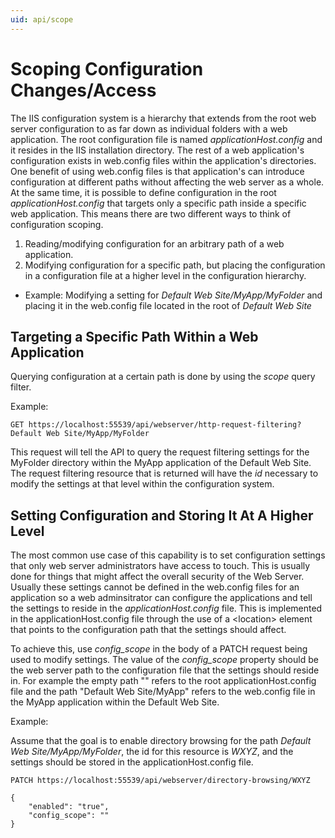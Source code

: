 ```yaml
---
uid: api/scope
---
```


# Scoping Configuration Changes/Access

The IIS configuration system is a hierarchy that extends from the root web server configuration to as far down as individual folders with a web application. The root configuration file is named _applicationHost.config_ and it resides in the IIS installation directory. The rest of a web application's configuration exists in web.config files within the application's directories. One benefit of using web.config files is that application's can introduce configuration at different paths without affecting the web server as a whole. At the same time, it is possible to define configuration in the root _applicationHost.config_ that targets only a specific path inside a specific web application. This means there are two different ways to think of configuration scoping.

 1. Reading/modifying configuration for an arbitrary path of a web application.
 2. Modifying configuration for a specific path, but placing the configuration in a configuration file at a higher level in the configuration hierarchy.
   * Example: Modifying a setting for *Default Web Site/MyApp/MyFolder* and placing it in the web.config file located in the root of *Default Web Site*

## Targeting a Specific Path Within a Web Application

Querying configuration at a certain path is done by using the *scope* query filter.

Example:

```
GET https://localhost:55539/api/webserver/http-request-filtering?Default Web Site/MyApp/MyFolder
```

This request will tell the API to query the request filtering settings for the MyFolder directory within the MyApp application of the Default Web Site. The request filtering resource that is returned will have the *id* necessary to modify the settings at that level within the configuration system.

## Setting Configuration and Storing It At A Higher Level

The most common use case of this capability is to set configuration settings that only web server administrators have access to touch. This is usually done for things that might affect the overall security of the Web Server. Usually these settings cannot be defined in the web.config files for an application so a web adminsitrator can configure the applications and tell the settings to reside in the _applicationHost.config_ file. This is implemented in the applicationHost.config file through the use of a \<location\> element that points to the configuration path that the settings should affect.

To achieve this, use *config_scope* in the body of a PATCH request being used to modify settings. The value of the *config_scope* property should be the web server path to the configuration file that the settings should reside in. For example the empty path "" refers to the root applicationHost.config file and the path "Default Web Site/MyApp" refers to the web.config file in the MyApp application within the Default Web Site.

Example:

Assume that the goal is to enable directory browsing for the path *Default Web Site/MyApp/MyFolder*, the id for this resource is *WXYZ*, and the settings should be stored in the applicationHost.config file.

```
PATCH https://localhost:55539/api/webserver/directory-browsing/WXYZ

{
    "enabled": "true",
    "config_scope": ""
}
```
